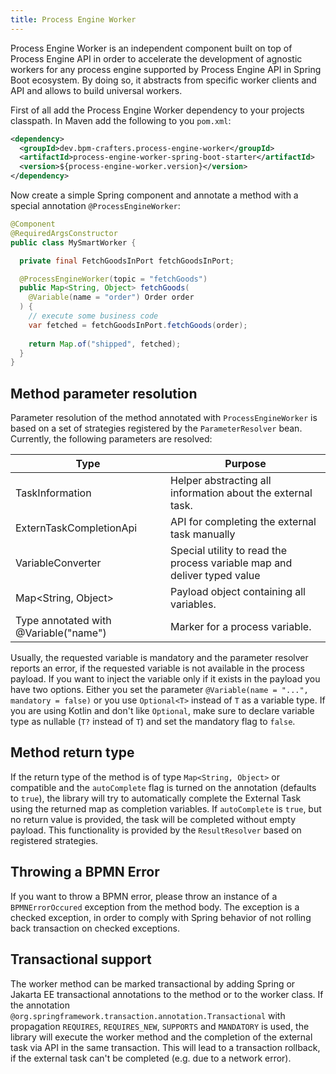 ```yaml
---
title: Process Engine Worker
---
```


Process Engine Worker is an independent component built on top of Process Engine API in order to accelerate the development of agnostic workers
for any process engine supported by Process Engine API in Spring Boot ecosystem. By doing so, it abstracts from specific worker clients and 
API and allows to build universal workers.

First of all add the Process Engine Worker dependency to your projects classpath. In Maven add the following to you `pom.xml`:

```xml
<dependency>
  <groupId>dev.bpm-crafters.process-engine-worker</groupId>
  <artifactId>process-engine-worker-spring-boot-starter</artifactId>
  <version>${process-engine-worker.version}</version>
</dependency>
```

Now create a simple Spring component and annotate a method with a special annotation `@ProcessEngineWorker`:

```java
@Component
@RequiredArgsConstructor
public class MySmartWorker {

  private final FetchGoodsInPort fetchGoodsInPort;

  @ProcessEngineWorker(topic = "fetchGoods")
  public Map<String, Object> fetchGoods(
    @Variable(name = "order") Order order
  ) {
    // execute some business code
    var fetched = fetchGoodsInPort.fetchGoods(order);
    
    return Map.of("shipped", fetched);
  }
}
```

## Method parameter resolution

Parameter resolution of the method annotated with `ProcessEngineWorker` is based on a set of strategies
registered by the `ParameterResolver` bean. Currently, the following parameters are resolved:

| Type                                   | Purpose                                                                   |
|----------------------------------------|---------------------------------------------------------------------------|
| TaskInformation                        | Helper abstracting all information about the external task.               |
| ExternTaskCompletionApi                | API for completing the external task manually                             |
| VariableConverter                      | Special utility to read the process variable map and deliver typed value  | 
| Map<String, Object>                    | Payload object containing all variables.                                  |
| Type annotated with @Variable("name")  | Marker for a process variable.                                            |

Usually, the requested variable is mandatory and the parameter resolver reports an error, if the requested variable is not
available in the process payload. If you want to inject the variable only if it exists in the payload you have two options.
Either you set the parameter `@Variable(name = "...", mandatory = false)` or you use `Optional<T>` instead of `T` as a variable
type. If you are using Kotlin and don't like `Optional`, make sure to declare variable type as nullable (`T?` instead of `T`) and
set the mandatory flag to `false`. 

## Method return type

If the return type of the method is of type `Map<String, Object>` or compatible and the `autoComplete` flag is turned
on the annotation (defaults to `true`), the library will try to automatically complete the External Task
using the returned map as completion variables. If `autoComplete` is `true`, but no return value is provided, the task
will be completed without empty payload. This functionality is provided by the `ResultResolver` based on registered strategies.

## Throwing a BPMN Error

If you want to throw a BPMN error, please throw an instance of a `BPMNErrorOccured` exception from the method body. The exception
is a checked exception, in order to comply with Spring behavior of not rolling back transaction on checked exceptions.

## Transactional support

The worker method can be marked transactional by adding Spring or Jakarta EE transactional annotations to the method or to the worker class.
If the annotation `@org.springframework.transaction.annotation.Transactional` with propagation `REQUIRES`, `REQUIRES_NEW`, `SUPPORTS` and `MANDATORY`
is used, the library will execute the worker method and the completion of the external task via API in the same transaction. This will lead to 
a transaction rollback, if the external task can't be completed (e.g. due to a network error).






